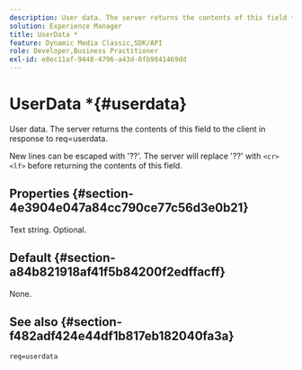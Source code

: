 ```yaml
---
description: User data. The server returns the contents of this field to the client in response to req=userdata.
solution: Experience Manager
title: UserData *
feature: Dynamic Media Classic,SDK/API
role: Developer,Business Practitioner
exl-id: e8ec11af-9448-4796-a43d-0fb9841469dd
---
```

# UserData *{#userdata}

User data. The server returns the contents of this field to the client in response to req=userdata.

New lines can be escaped with '??'. The server will replace '??' with `<cr><lf>` before returning the contents of this field.

## Properties {#section-4e3904e047a84cc790ce77c56d3e0b21}

Text string. Optional.

## Default {#section-a84b821918af41f5b84200f2edffacff}

None.

## See also {#section-f482adf424e44df1b817eb182040fa3a}

`req=userdata`
